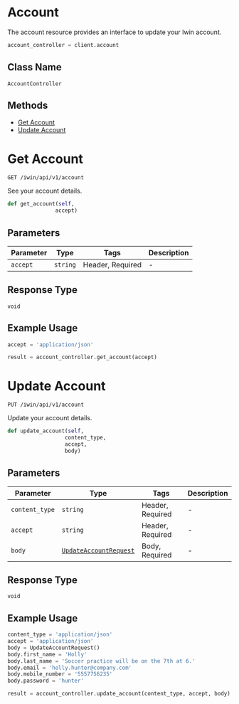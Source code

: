 # Account

The account resource provides an interface to update your Iwin account.

```python
account_controller = client.account
```

## Class Name

`AccountController`

## Methods

* [Get Account](/doc/controllers/account.md#get-account)
* [Update Account](/doc/controllers/account.md#update-account)


# Get Account

`GET /iwin/api/v1/account`

See your account details.

```python
def get_account(self,
               accept)
```

## Parameters

| Parameter | Type | Tags | Description |
|  --- | --- | --- | --- |
| `accept` | `string` | Header, Required | - |

## Response Type

`void`

## Example Usage

```python
accept = 'application/json'

result = account_controller.get_account(accept)
```


# Update Account

`PUT /iwin/api/v1/account`

Update your account details.

```python
def update_account(self,
                  content_type,
                  accept,
                  body)
```

## Parameters

| Parameter | Type | Tags | Description |
|  --- | --- | --- | --- |
| `content_type` | `string` | Header, Required | - |
| `accept` | `string` | Header, Required | - |
| `body` | [`UpdateAccountRequest`](/doc/models/update-account-request.md) | Body, Required | - |

## Response Type

`void`

## Example Usage

```python
content_type = 'application/json'
accept = 'application/json'
body = UpdateAccountRequest()
body.first_name = 'Holly'
body.last_name = 'Soccer practice will be on the 7th at 6.'
body.email = 'holly.hunter@company.com'
body.mobile_number = '5557756235'
body.password = 'hunter'

result = account_controller.update_account(content_type, accept, body)
```

